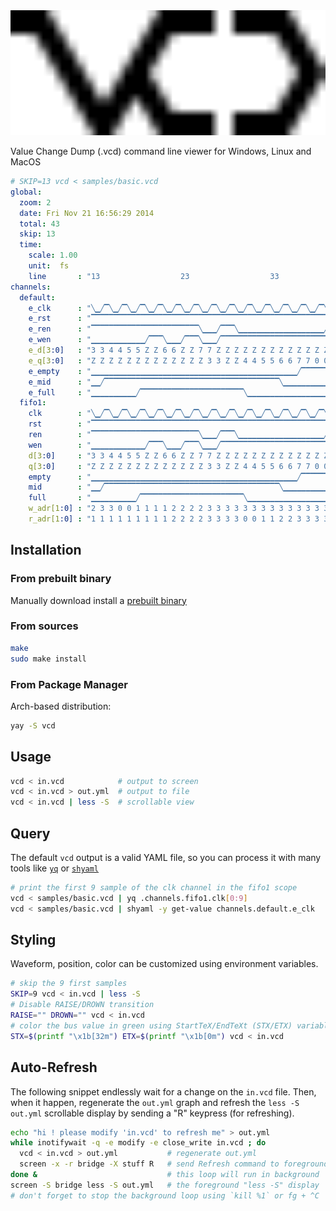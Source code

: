 <img src=.github/logo.svg width=100% height=200>

Value Change Dump (.vcd) command line viewer for Windows, Linux and MacOS

```yml
# SKIP=13 vcd < samples/basic.vcd
global:
  zoom: 2
  date: Fri Nov 21 16:56:29 2014
  total: 43
  skip: 13
  time:
    scale: 1.00
    unit:  fs
    line       : "13                  23                  33                  "
channels:
  default:
    e_clk      : "╲▁╱▔╲▁╱▔╲▁╱▔╲▁╱▔╲▁╱▔╲▁╱▔╲▁╱▔╲▁╱▔╲▁╱▔╲▁╱▔╲▁╱▔╲▁╱▔╲▁╱▔╲▁╱▔╲▁╱▔"
    e_rst      : "▔▔▔▔▔▔▔▔▔▔▔▔▔▔▔▔▔▔▔▔▔▔▔▔▔▔▔▔▔▔▔▔▔▔▔▔▔▔▔▔▔▔▔▔▔▔▔▔▔▔▔▔▔▔▔▔▔▔▔▔"
    e_ren      : "▔▔▔▔▔▔▔▔▔▔▔▔▔▔▔▔▔▔▔▔▔▔▔▔╲▁▁▁╱▔▔▔╲▁▁▁▁▁▁▁▁▁▁▁▁▁▁▁▁▁▁▁╱▔▔▔▔▔▔▔"
    e_wen      : "▁▁▁▁▁▁▁▁▁▁▁▁╱▔▔▔╲▁▁▁╱▔▔▔╲▁▁▁╱▔▔▔▔▔▔▔▔▔▔▔▔▔▔▔▔▔▔▔▔▔▔▔▔▔▔▔▔▔▔▔"
    e_d[3:0]   : "3 3 4 4 5 5 Z Z 6 6 Z Z 7 7 Z Z Z Z Z Z Z Z Z Z Z Z Z Z Z Z "
    e_q[3:0]   : "Z Z Z Z Z Z Z Z Z Z Z Z Z 3 3 Z Z 4 4 5 5 6 6 7 7 0 0 Z Z Z "
    e_empty    : "▁▁▁▁▁▁▁▁▁▁▁▁▁▁▁▁▁▁▁▁▁▁▁▁▁▁▁▁▁▁▁▁▁▁▁▁▁▁▁▁▁▁▁▁▁▁╱▔▔▔▔▔▔▔▔▔▔▔▔▔"
    e_mid      : "▁▁╱▔▔▔▔▔▔▔▔▔▔▔▔▔▔▔▔▔▔▔▔▔▔▔▔▔▔▔▔▔▔▔▔▔▔▔▔▔▔▔╲▁▁▁▁▁▁▁▁▁▁▁▁▁▁▁▁▁"
    e_full     : "▁▁▁▁▁▁▁▁▁▁╱▔▔▔▔▔▔▔▔▔▔▔▔▔▔▔▔▔▔▔▔▔▔▔╲▁▁▁▁▁▁▁▁▁▁▁▁▁▁▁▁▁▁▁▁▁▁▁▁▁"
  fifo1:
    clk        : "╲▁╱▔╲▁╱▔╲▁╱▔╲▁╱▔╲▁╱▔╲▁╱▔╲▁╱▔╲▁╱▔╲▁╱▔╲▁╱▔╲▁╱▔╲▁╱▔╲▁╱▔╲▁╱▔╲▁╱▔"
    rst        : "▔▔▔▔▔▔▔▔▔▔▔▔▔▔▔▔▔▔▔▔▔▔▔▔▔▔▔▔▔▔▔▔▔▔▔▔▔▔▔▔▔▔▔▔▔▔▔▔▔▔▔▔▔▔▔▔▔▔▔▔"
    ren        : "▔▔▔▔▔▔▔▔▔▔▔▔▔▔▔▔▔▔▔▔▔▔▔▔╲▁▁▁╱▔▔▔╲▁▁▁▁▁▁▁▁▁▁▁▁▁▁▁▁▁▁▁╱▔▔▔▔▔▔▔"
    wen        : "▁▁▁▁▁▁▁▁▁▁▁▁╱▔▔▔╲▁▁▁╱▔▔▔╲▁▁▁╱▔▔▔▔▔▔▔▔▔▔▔▔▔▔▔▔▔▔▔▔▔▔▔▔▔▔▔▔▔▔▔"
    d[3:0]     : "3 3 4 4 5 5 Z Z 6 6 Z Z 7 7 Z Z Z Z Z Z Z Z Z Z Z Z Z Z Z Z "
    q[3:0]     : "Z Z Z Z Z Z Z Z Z Z Z Z Z 3 3 Z Z 4 4 5 5 6 6 7 7 0 0 Z Z Z "
    empty      : "▁▁▁▁▁▁▁▁▁▁▁▁▁▁▁▁▁▁▁▁▁▁▁▁▁▁▁▁▁▁▁▁▁▁▁▁▁▁▁▁▁▁▁▁▁▁╱▔▔▔▔▔▔▔▔▔▔▔▔▔"
    mid        : "▁▁╱▔▔▔▔▔▔▔▔▔▔▔▔▔▔▔▔▔▔▔▔▔▔▔▔▔▔▔▔▔▔▔▔▔▔▔▔▔▔▔╲▁▁▁▁▁▁▁▁▁▁▁▁▁▁▁▁▁"
    full       : "▁▁▁▁▁▁▁▁▁▁╱▔▔▔▔▔▔▔▔▔▔▔▔▔▔▔▔▔▔▔▔▔▔▔╲▁▁▁▁▁▁▁▁▁▁▁▁▁▁▁▁▁▁▁▁▁▁▁▁▁"
    w_adr[1:0] : "2 3 3 0 0 1 1 1 1 2 2 2 2 3 3 3 3 3 3 3 3 3 3 3 3 3 3 3 3 3 "
    r_adr[1:0] : "1 1 1 1 1 1 1 1 1 2 2 2 2 3 3 3 3 0 0 1 1 2 2 3 3 3 3 3 3 3 "
```

## Installation

### From prebuilt binary

Manually download install a [prebuilt binary](../../releases)

### From sources

```bash
make
sudo make install
```

### From Package Manager

Arch-based distribution:

```bash
yay -S vcd
```

## Usage

```bash
vcd < in.vcd            # output to screen
vcd < in.vcd > out.yml  # output to file
vcd < in.vcd | less -S  # scrollable view
```

## Query

The default `vcd` output is a valid YAML file, so you can process it with many tools like [`yq`](https://github.com/mikefarah/yq) or [`shyaml`](https://github.com/0k/shyaml)

```bash
# print the first 9 sample of the clk channel in the fifo1 scope
vcd < samples/basic.vcd | yq .channels.fifo1.clk[0:9]
vcd < samples/basic.vcd | shyaml -y get-value channels.default.e_clk
```

## Styling

Waveform, position, color can be customized using environment variables.

```bash
# skip the 9 first samples
SKIP=9 vcd < in.vcd | less -S
# Disable RAISE/DROWN transition
RAISE="" DROWN="" vcd < in.vcd
# color the bus value in green using StartTeX/EndTeXt (STX/ETX) variables
STX=$(printf "\x1b[32m") ETX=$(printf "\x1b[0m") vcd < in.vcd
```

## Auto-Refresh

The following snippet endlessly wait for a change on the `in.vcd` file.
Then, when it happen, regenerate the `out.yml` graph and refresh the `less -S out.yml` scrollable display by sending a "R" keypress (for refreshing).

```bash
echo "hi ! please modify 'in.vcd' to refresh me" > out.yml
while inotifywait -q -e modify -e close_write in.vcd ; do
  vcd < in.vcd > out.yml           # regenerate out.yml
  screen -x -r bridge -X stuff R   # send Refresh command to foreground less -S
done &                             # this loop will run in background
screen -S bridge less -S out.yml   # the foreground "less -S" display
# don't forget to stop the background loop using `kill %1` or fg + ^C
```
